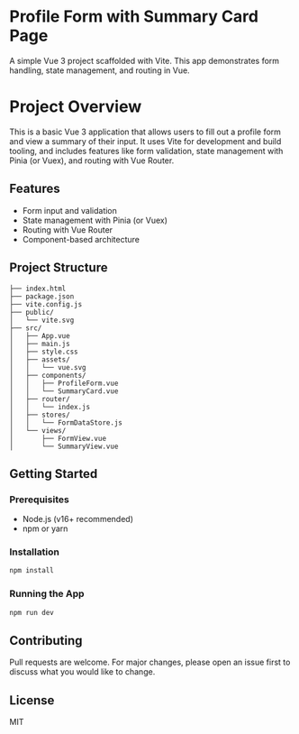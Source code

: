 # Profile Form with Summary Card Page
A simple Vue 3 project scaffolded with Vite. This app demonstrates form handling, state management, and routing in Vue.

# Project Overview
This is a basic Vue 3 application that allows users to fill out a profile form and view a summary of their input. It uses Vite for development and build tooling, and includes features like form validation, state management with Pinia (or Vuex), and routing with Vue Router.

## Features
- Form input and validation
- State management with Pinia (or Vuex)
- Routing with Vue Router
- Component-based architecture

## Project Structure
```
├── index.html
├── package.json
├── vite.config.js
├── public/
│   └── vite.svg
├── src/
│   ├── App.vue
│   ├── main.js
│   ├── style.css
│   ├── assets/
│   │   └── vue.svg
│   ├── components/
│   │   ├── ProfileForm.vue
│   │   └── SummaryCard.vue
│   ├── router/
│   │   └── index.js
│   ├── stores/
│   │   └── FormDataStore.js
│   └── views/
│       ├── FormView.vue
│       └── SummaryView.vue
```

## Getting Started

### Prerequisites
- Node.js (v16+ recommended)
- npm or yarn

### Installation
```sh
npm install
```

### Running the App
```sh
npm run dev
```

## Contributing
Pull requests are welcome. For major changes, please open an issue first to discuss what you would like to change.

## License
MIT